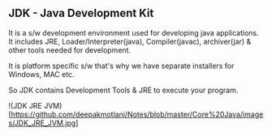 ## JDK - Java Development Kit

It is a s/w development environment used for developing java applications. It includes JRE, Loader/Interpreter(java),
Compiler(javac), archiver(jar) & other tools needed for development.

It is platform specific s/w that's why we have separate installers for Windows, MAC etc.

So JDK contains Development Tools & JRE to execute your program.

!(JDK JRE JVM)[https://github.com/deepakmotlani/Notes/blob/master/Core%20Java/images/JDK_JRE_JVM.jpg]